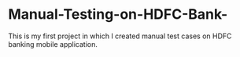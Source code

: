 # Manual-Testing-on-HDFC-Bank-
This is my first project in which I created manual test cases on HDFC banking mobile application. 
